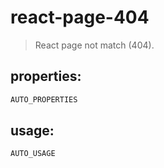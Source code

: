 # react-page-404
> React page not match (404).


## properties:
```javascript
AUTO_PROPERTIES
```

## usage:
```jsx
AUTO_USAGE
```
